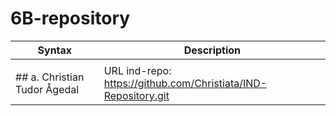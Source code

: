 # 6B-repository

| Syntax | Description|
| ---------- | ----------|
| | |
| ## a.  Christian Tudor Ågedal|URL ind-repo: https://github.com/Christiata/IND-Repository.git |## H2 b. Prosessen i gruppen var litt ubalansert med tanke på at flere av gruppemedlemmene var syke. En utfordring da var å kunne gjøre oppgaven i felleskap. Til slutt fikk vi møtes alle sammen og sette hverandre inn i gruppe repo. for så å skrive ned oppgave 4a og b. Det var litt utfordrene å programmere med markdown for første gang, selv om språket er relativt enkelt og lett og forstå med mange ressurser tilgjenglig på nettet. Som selvevaluering på Git ville jeg sagt jeg har en forståelse på 3, mens på github har jeg en forståelse for noe mellom 3 og 4. |
